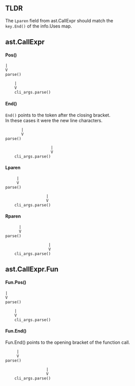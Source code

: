 ## TLDR

The `Lparen` field from ast.CallExpr should match the \
`key.End()` of the info.Uses map.

## ast.CallExpr

#### Pos()

```
|
V
parse()
```

```
    |
    V
    cli_args.parse()
```

#### End()

`End()` points to the token after the closing bracket.\
In these cases it were the new line characters.

```
       |
       V
parse()
```

```
                    |
                    V
    cli_args.parse()
```

#### Lparen

```
     |
     V
parse()
```

```
                  |
                  V
    cli_args.parse()
```

#### Rparen

```
      |
      V
parse()
```

```
                   |
                   V
    cli_args.parse()
```


## ast.CallExpr.Fun

#### Fun.Pos()
```
|
V
parse()
```

```
    |
    V
    cli_args.parse()
```

#### Fun.End()

Fun.End() points to the opening bracket of the function call.
```
     |
     V
parse()
```

```
                  |
                  V
    cli_args.parse()
```

